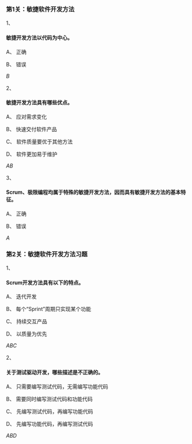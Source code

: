 ### 第1关：敏捷软件开发方法

1、

#### 敏捷开发方法以代码为中心。


A、
正确

B、
错误

*B*

2、

#### 敏捷开发方法具有哪些优点。


A、
应对需求变化


B、
快速交付软件产品


C、
软件质量要优于其他方法

D、
软件更加易于维护

*AB*

3、

#### Scrum、极限编程均属于特殊的敏捷开发方法，因而具有敏捷开发方法的基本特征。


A、
正确

B、
错误

*A*



### 第2关：敏捷软件开发方法习题

1、

#### Scrum开发方法具有以下的特点。


A、
迭代开发


B、
每个“Sprint”周期只实现某个功能


C、
持续交互产品

D、
以质量为优先

*ABC*

2、

#### 关于测试驱动开发，哪些描述是不正确的。


A、
只需要编写测试代码，无需编写功能代码


B、
需要同时编写测试代码和功能代码


C、
先编写测试代码，再编写功能代码

D、
先编写功能代码，再编写测试代码

*ABD*